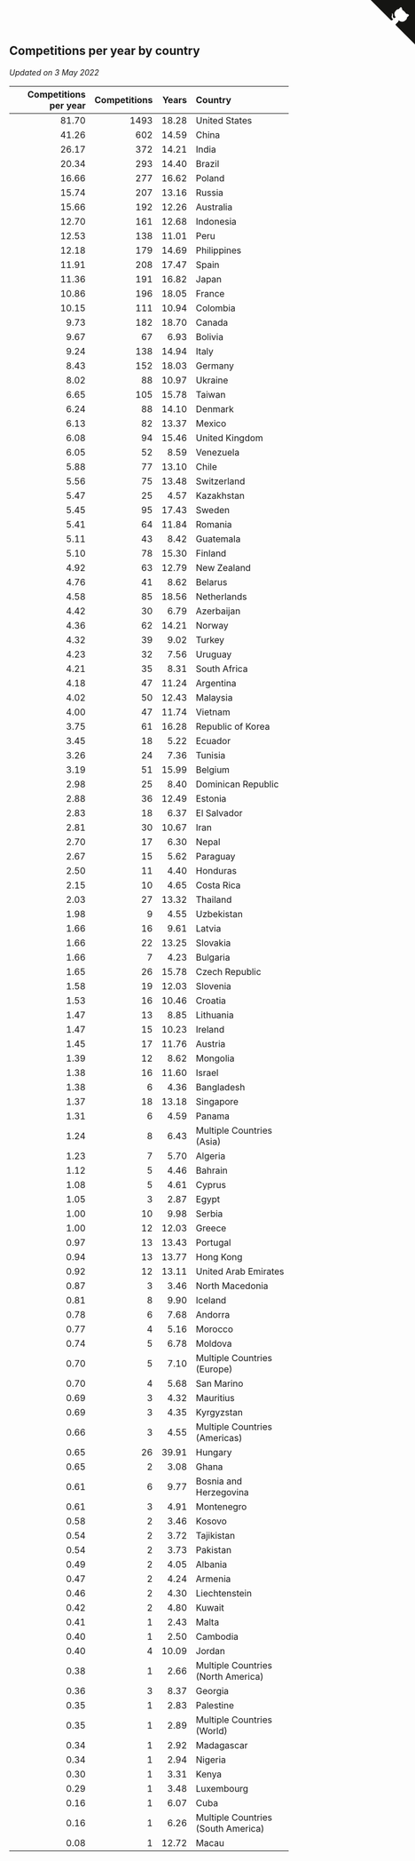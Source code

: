 ## Competitions per year by country

*Updated on  3 May 2022*

| Competitions per year | Competitions | Years | Country |
| ---: | ---: | ---: | :--- |
| 81.70 | 1493 | 18.28 | United States |
| 41.26 | 602 | 14.59 | China |
| 26.17 | 372 | 14.21 | India |
| 20.34 | 293 | 14.40 | Brazil |
| 16.66 | 277 | 16.62 | Poland |
| 15.74 | 207 | 13.16 | Russia |
| 15.66 | 192 | 12.26 | Australia |
| 12.70 | 161 | 12.68 | Indonesia |
| 12.53 | 138 | 11.01 | Peru |
| 12.18 | 179 | 14.69 | Philippines |
| 11.91 | 208 | 17.47 | Spain |
| 11.36 | 191 | 16.82 | Japan |
| 10.86 | 196 | 18.05 | France |
| 10.15 | 111 | 10.94 | Colombia |
| 9.73 | 182 | 18.70 | Canada |
| 9.67 | 67 | 6.93 | Bolivia |
| 9.24 | 138 | 14.94 | Italy |
| 8.43 | 152 | 18.03 | Germany |
| 8.02 | 88 | 10.97 | Ukraine |
| 6.65 | 105 | 15.78 | Taiwan |
| 6.24 | 88 | 14.10 | Denmark |
| 6.13 | 82 | 13.37 | Mexico |
| 6.08 | 94 | 15.46 | United Kingdom |
| 6.05 | 52 | 8.59 | Venezuela |
| 5.88 | 77 | 13.10 | Chile |
| 5.56 | 75 | 13.48 | Switzerland |
| 5.47 | 25 | 4.57 | Kazakhstan |
| 5.45 | 95 | 17.43 | Sweden |
| 5.41 | 64 | 11.84 | Romania |
| 5.11 | 43 | 8.42 | Guatemala |
| 5.10 | 78 | 15.30 | Finland |
| 4.92 | 63 | 12.79 | New Zealand |
| 4.76 | 41 | 8.62 | Belarus |
| 4.58 | 85 | 18.56 | Netherlands |
| 4.42 | 30 | 6.79 | Azerbaijan |
| 4.36 | 62 | 14.21 | Norway |
| 4.32 | 39 | 9.02 | Turkey |
| 4.23 | 32 | 7.56 | Uruguay |
| 4.21 | 35 | 8.31 | South Africa |
| 4.18 | 47 | 11.24 | Argentina |
| 4.02 | 50 | 12.43 | Malaysia |
| 4.00 | 47 | 11.74 | Vietnam |
| 3.75 | 61 | 16.28 | Republic of Korea |
| 3.45 | 18 | 5.22 | Ecuador |
| 3.26 | 24 | 7.36 | Tunisia |
| 3.19 | 51 | 15.99 | Belgium |
| 2.98 | 25 | 8.40 | Dominican Republic |
| 2.88 | 36 | 12.49 | Estonia |
| 2.83 | 18 | 6.37 | El Salvador |
| 2.81 | 30 | 10.67 | Iran |
| 2.70 | 17 | 6.30 | Nepal |
| 2.67 | 15 | 5.62 | Paraguay |
| 2.50 | 11 | 4.40 | Honduras |
| 2.15 | 10 | 4.65 | Costa Rica |
| 2.03 | 27 | 13.32 | Thailand |
| 1.98 | 9 | 4.55 | Uzbekistan |
| 1.66 | 16 | 9.61 | Latvia |
| 1.66 | 22 | 13.25 | Slovakia |
| 1.66 | 7 | 4.23 | Bulgaria |
| 1.65 | 26 | 15.78 | Czech Republic |
| 1.58 | 19 | 12.03 | Slovenia |
| 1.53 | 16 | 10.46 | Croatia |
| 1.47 | 13 | 8.85 | Lithuania |
| 1.47 | 15 | 10.23 | Ireland |
| 1.45 | 17 | 11.76 | Austria |
| 1.39 | 12 | 8.62 | Mongolia |
| 1.38 | 16 | 11.60 | Israel |
| 1.38 | 6 | 4.36 | Bangladesh |
| 1.37 | 18 | 13.18 | Singapore |
| 1.31 | 6 | 4.59 | Panama |
| 1.24 | 8 | 6.43 | Multiple Countries (Asia) |
| 1.23 | 7 | 5.70 | Algeria |
| 1.12 | 5 | 4.46 | Bahrain |
| 1.08 | 5 | 4.61 | Cyprus |
| 1.05 | 3 | 2.87 | Egypt |
| 1.00 | 10 | 9.98 | Serbia |
| 1.00 | 12 | 12.03 | Greece |
| 0.97 | 13 | 13.43 | Portugal |
| 0.94 | 13 | 13.77 | Hong Kong |
| 0.92 | 12 | 13.11 | United Arab Emirates |
| 0.87 | 3 | 3.46 | North Macedonia |
| 0.81 | 8 | 9.90 | Iceland |
| 0.78 | 6 | 7.68 | Andorra |
| 0.77 | 4 | 5.16 | Morocco |
| 0.74 | 5 | 6.78 | Moldova |
| 0.70 | 5 | 7.10 | Multiple Countries (Europe) |
| 0.70 | 4 | 5.68 | San Marino |
| 0.69 | 3 | 4.32 | Mauritius |
| 0.69 | 3 | 4.35 | Kyrgyzstan |
| 0.66 | 3 | 4.55 | Multiple Countries (Americas) |
| 0.65 | 26 | 39.91 | Hungary |
| 0.65 | 2 | 3.08 | Ghana |
| 0.61 | 6 | 9.77 | Bosnia and Herzegovina |
| 0.61 | 3 | 4.91 | Montenegro |
| 0.58 | 2 | 3.46 | Kosovo |
| 0.54 | 2 | 3.72 | Tajikistan |
| 0.54 | 2 | 3.73 | Pakistan |
| 0.49 | 2 | 4.05 | Albania |
| 0.47 | 2 | 4.24 | Armenia |
| 0.46 | 2 | 4.30 | Liechtenstein |
| 0.42 | 2 | 4.80 | Kuwait |
| 0.41 | 1 | 2.43 | Malta |
| 0.40 | 1 | 2.50 | Cambodia |
| 0.40 | 4 | 10.09 | Jordan |
| 0.38 | 1 | 2.66 | Multiple Countries (North America) |
| 0.36 | 3 | 8.37 | Georgia |
| 0.35 | 1 | 2.83 | Palestine |
| 0.35 | 1 | 2.89 | Multiple Countries (World) |
| 0.34 | 1 | 2.92 | Madagascar |
| 0.34 | 1 | 2.94 | Nigeria |
| 0.30 | 1 | 3.31 | Kenya |
| 0.29 | 1 | 3.48 | Luxembourg |
| 0.16 | 1 | 6.07 | Cuba |
| 0.16 | 1 | 6.26 | Multiple Countries (South America) |
| 0.08 | 1 | 12.72 | Macau |


<a href="https://github.com/jonatanklosko/wca_statistics" class="github-corner" aria-label="View source on Github"><svg width="80" height="80" viewBox="0 0 250 250" style="fill:#151513; color:#fff; position: absolute; top: 0; border: 0; right: 0;" aria-hidden="true"><path d="M0,0 L115,115 L130,115 L142,142 L250,250 L250,0 Z"></path><path d="M128.3,109.0 C113.8,99.7 119.0,89.6 119.0,89.6 C122.0,82.7 120.5,78.6 120.5,78.6 C119.2,72.0 123.4,76.3 123.4,76.3 C127.3,80.9 125.5,87.3 125.5,87.3 C122.9,97.6 130.6,101.9 134.4,103.2" fill="currentColor" style="transform-origin: 130px 106px;" class="octo-arm"></path><path d="M115.0,115.0 C114.9,115.1 118.7,116.5 119.8,115.4 L133.7,101.6 C136.9,99.2 139.9,98.4 142.2,98.6 C133.8,88.0 127.5,74.4 143.8,58.0 C148.5,53.4 154.0,51.2 159.7,51.0 C160.3,49.4 163.2,43.6 171.4,40.1 C171.4,40.1 176.1,42.5 178.8,56.2 C183.1,58.6 187.2,61.8 190.9,65.4 C194.5,69.0 197.7,73.2 200.1,77.6 C213.8,80.2 216.3,84.9 216.3,84.9 C212.7,93.1 206.9,96.0 205.4,96.6 C205.1,102.4 203.0,107.8 198.3,112.5 C181.9,128.9 168.3,122.5 157.7,114.1 C157.9,116.9 156.7,120.9 152.7,124.9 L141.0,136.5 C139.8,137.7 141.6,141.9 141.8,141.8 Z" fill="currentColor" class="octo-body"></path></svg></a><style>.github-corner:hover .octo-arm{animation:octocat-wave 560ms ease-in-out}@keyframes octocat-wave{0%,100%{transform:rotate(0)}20%,60%{transform:rotate(-25deg)}40%,80%{transform:rotate(10deg)}}@media (max-width:500px){.github-corner:hover .octo-arm{animation:none}.github-corner .octo-arm{animation:octocat-wave 560ms ease-in-out}}</style>

